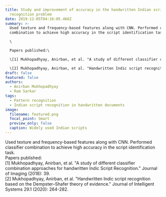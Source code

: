 ```yaml
---
title: Study and improvement of accuracy in the handwritten Indian script
  recognition problem
date: 2019-12-05T04:16:05.466Z
summary: >-
  Used texture and frequency-based features along with CNN. Performed classifier
  combination to achieve high accuracy in the script identification task.\

  \

  Papers published:\

  \[1] Mukhopadhyay, Anirban, et al. "A study of different classifier combination approaches for handwritten Indic Script Recognition." Journal of Imaging (2018): 39.\

  \[2] Mukhopadhyay, Anirban, et al. "Handwritten Indic script recognition based on the Dempster–Shafer theory of evidence." Journal of Intelligent Systems 29.1 (2020): 264-282.
draft: false
featured: false
authors:
  - Anirban Mukhopadhyay
  - Ram Sarkar
tags:
  - Pattern recognition
  - Indian script recognition in handwritten documents
image:
  filename: featured.png
  focal_point: Smart
  preview_only: false
  caption: Widely used Indian scripts
---
```

Used texture and frequency-based features along with CNN. Performed classifier combination to achieve high accuracy in the script identification task.\
Papers published:\
\[1] Mukhopadhyay, Anirban, et al. "A study of different classifier combination approaches for handwritten Indic Script Recognition." Journal of Imaging (2018): 39.\
\[2] Mukhopadhyay, Anirban, et al. "Handwritten Indic script recognition based on the Dempster–Shafer theory of evidence." Journal of Intelligent Systems 29.1 (2020): 264-282.